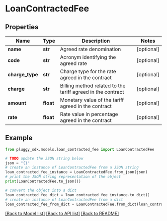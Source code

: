 # LoanContractedFee


## Properties

Name | Type | Description | Notes
------------ | ------------- | ------------- | -------------
**name** | **str** | Agreed rate denomination | [optional] 
**code** | **str** | Acronym identifying the agreed rate | [optional] 
**charge_type** | **str** | Charge type for the rate agreed in the contract | [optional] 
**charge** | **str** | Billing method related to the tariff agreed in the contract | [optional] 
**amount** | **float** | Monetary value of the tariff agreed in the contract | [optional] 
**rate** | **float** | Rate value in percentage agreed in the contract | [optional] 

## Example

```python
from pluggy_sdk.models.loan_contracted_fee import LoanContractedFee

# TODO update the JSON string below
json = "{}"
# create an instance of LoanContractedFee from a JSON string
loan_contracted_fee_instance = LoanContractedFee.from_json(json)
# print the JSON string representation of the object
print(LoanContractedFee.to_json())

# convert the object into a dict
loan_contracted_fee_dict = loan_contracted_fee_instance.to_dict()
# create an instance of LoanContractedFee from a dict
loan_contracted_fee_from_dict = LoanContractedFee.from_dict(loan_contracted_fee_dict)
```
[[Back to Model list]](../README.md#documentation-for-models) [[Back to API list]](../README.md#documentation-for-api-endpoints) [[Back to README]](../README.md)


